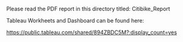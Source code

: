 
Please read the PDF report in this directory titled:  Citibike_Report

Tableau Workheets and Dashboard can be found here:

https://public.tableau.com/shared/894ZBDC5M?:display_count=yes

